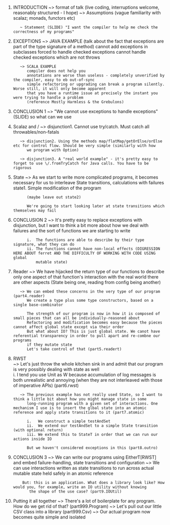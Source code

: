 1. INTRODUCTION
          ~> format of talk (live coding, interruptions welcome, reasonably structured - I hope)
          ~> Assumptions (vague familiarity with scalaz; monads, functors etc)

          ~ Statement (SLIDE) "I want the compiler to help me check the correctness of my programs"

2. EXCEPTIONS
          ~> JAVA EXAMPLE (talk about the fact that exceptions are part of the type signature of a method)
             cannot add exceptions in subclasses
             forced to handle checked exceptions
             cannot handle checked exceptions which are not throws

          ~> SCALA EXAMPLE
             compiler does not help you
             annotations are worse than useless - completely unverified by the compiler, easy to eb out-of-sync
             simple refactoring or upgrading can break a program silently. Worse still, it will only become apparent 
             that you have a runtime issue at precisely the instant you were trying to handle a problem 
             (reference Mostly Harmless & the Grebulons)

3. CONCLUSION 1
          ~> "We cannot use exceptions to handle exceptions" (SLIDE)
             so what can we use

4. Scalaz and \/
          ~> disjunction1. Cannot use try/catch. Must catch all throwables/non-fatals

          ~> disjunction2. Using the methods map/flatMap/getOrElse/orElse etc for control flow. Should be very simple (similarly with how 
             we program with Option)

          ~> disjunction3. A "real world example" - it's pretty easy to forget to use \/.fromTryCatch for Java calls. You have to be rigorous  

5. State
          ~> As we start to write more complicated programs, it becomes necessary for us to interleave State transitions, calculations with failures
             state1. Simple modification of the program

             (maybe leave out state2)

             We're going to start looking later at state transitions which themselves may fail

6. CONCLUSION 2
          ~> It's pretty easy to replace exceptions with disjunction, but I want to think a bit more 
             about how we deal with failures and the sort of functions we are starting to write

             i.  The functions are able to describe by their type signature, what they can do
             ii. The functions cannot have non-local effects (DIGRESSION HERE ABOUT ferret AND THE DIFFICULTY OF WORKING WITH CODE USING global    
                 mutable state)              

7. Reader
          ~> We have hijacked the return type of our functions to describe only one aspect of that function's interaction with the real world
             there are other aspects (State being one, reading from config being another)

          ~> We can embed these concerns in the very type of our program (part4.reader)
             We create a type plus some type constructors, based on a single base-combinator

             The strength of our program is now in how it is composed of small pieces that can all be individually-reasoned about
             Refactoring and modification becomes easy because the pieces cannot affect global state except via their order
             But what about IO? This is just global state. We canot have referential transparency in order to pull apart and re-combne our programs
             if they mutate state
             Let's take control of that (part5.readert)

8. RWST  
          ~> Let's just throw the whole kitchen sink in and admit that our program is very possibly dealing with state as well   
             i. I tend you use Unit as W because accumulation of log messages is both unrealistic and annoying (when they are not interleaved with those of imperative APIs) (part6.rwst)

          ~> The previous example has not really used State, so I want to think a little bit about how you might manage state in some 
             long-running program with a given set of interactions. One mechanism I use is to insert the glbal state into an atomic reference and apply state transitions to it (part7.atomic)

             i.   We construct a simple testAndSet
             ii.  We extend our testAndSet to a simple State transition (with optional return)
             iii. We extend this to StateT in order that we can run our actions inside IO

             But we haven't considered exceptions in this (part8.outro)

9. CONCLUSION 3
           ~> We can write our programs using EitherT[RWST] and embed failure-handling, state transitions and configuration
           ~> We can use interactions written as state transitions to run across actual mutable state held safely in an atomic reference

           But: this is an application. What does a library look like? How would you, for example, write an IO utility without knowing 
              the shape of the use case? (part9.IOUtil)

10. Putting it all together
           ~> There's a lot of boilerplate for any program. How do we get rid of that? (part999.Program)
           ~> Let's pull out our little CSV class into a library (part999.Csv)
           ~> Our actual program now becomes quite simple and isolated
